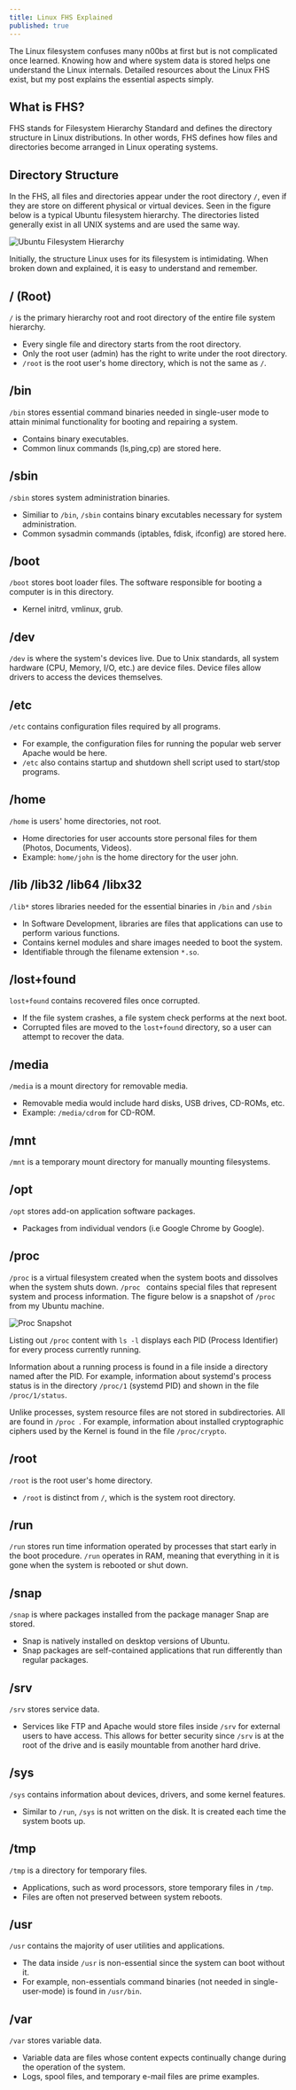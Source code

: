 ```yaml
---
title: Linux FHS Explained
published: true
---
```


The Linux filesystem confuses many n00bs at first but is not complicated once learned. Knowing how and where system data is stored helps one understand the Linux internals. Detailed resources about the Linux FHS exist, but my post explains the essential aspects simply.           

## What is FHS?
FHS stands for Filesystem Hierarchy Standard and defines the directory structure in Linux distributions. In other words, FHS defines how files and directories become arranged in Linux operating systems. 


## Directory Structure
In the FHS, all files and directories appear under the root directory ```/```, even if they are store on different physical or virtual devices. Seen in the figure below is a typical Ubuntu filesystem hierarchy. The directories listed generally exist in all UNIX systems and are used the same way. 

![Ubuntu Filesystem Hierarchy](photos/FHS/FHS-root.png)

Initially, the structure Linux uses for its filesystem is intimidating. When broken down and explained, it is easy to understand and remember.

## / (Root)
``` / ``` is the primary hierarchy root and root directory of the entire file system hierarchy. 

- Every single file and directory starts from the root directory. 
- Only the root user (admin) has the right to write under the root directory.
- ``` /root ``` is the root user's home directory, which is not the same as ``` / ```.

## /bin 
``` /bin ``` stores essential command binaries needed in single-user mode to attain minimal functionality for booting and repairing a system. 
- Contains binary executables.
- Common linux commands (ls,ping,cp) are stored here.

## /sbin
``` /sbin ``` stores system administration binaries.
- Similiar to ``` /bin ```, ``` /sbin ``` contains binary excutables necessary for system administration. 
- Common sysadmin commands (iptables, fdisk, ifconfig) are stored here.

## /boot
``` /boot ``` stores boot loader files. The software responsible for booting a computer is in this directory.
- Kernel initrd, vmlinux, grub. 

## /dev
``` /dev ``` is where the system's devices live. Due to Unix standards, all system hardware (CPU, Memory, I/O, etc.) are device files. Device files allow drivers to access the devices themselves.  

## /etc
``` /etc ``` contains configuration files required by all programs.
- For example, the configuration files for running the popular web server Apache would be here.
- ``` /etc ``` also contains startup and shutdown shell script used to start/stop programs. 

## /home
``` /home ``` is users' home directories, not root. 
- Home directories for user accounts store personal files for them (Photos, Documents, Videos).
- Example: ``` home/john ``` is the home directory for the user john.

## /lib /lib32 /lib64 /libx32
``` /lib* ``` stores libraries needed for the essential binaries in ``` /bin ``` and ``` /sbin ```
- In Software Development, libraries are files that applications can use to perform various functions.  
- Contains kernel modules and share images needed to boot the system.
- Identifiable through the filename extension ``` *.so ```.

## /lost+found
``` lost+found ``` contains recovered files once corrupted. 
- If the file system crashes, a file system check performs at the next boot. 
- Corrupted files are moved to the ``` lost+found ``` directory, so a user can attempt to recover the data.  

## /media
``` /media ``` is a mount directory for removable media.
- Removable media would include hard disks, USB drives, CD-ROMs, etc.
- Example: ``` /media/cdrom ``` for CD-ROM.

## /mnt 
``` /mnt ``` is a temporary mount directory for manually mounting filesystems.

## /opt
``` /opt ``` stores add-on application software packages.
- Packages from individual vendors (i.e Google Chrome by Google).

## /proc
``` /proc ``` is a virtual filesystem created when the system boots and dissolves when the system shuts down. ```/proc ``` contains special files that represent system and process information. The figure below is a snapshot of ``` /proc ``` from my Ubuntu machine.

![Proc Snapshot](photos/FHS/FHS-proc.png)

Listing out ``` /proc ``` content with ``` ls -l ``` displays each PID (Process Identifier) for every process currently running. 

Information about a running process is found in a file inside a directory named after the PID. For example, information about systemd's process status is in the directory ``` /proc/1 ``` (systemd PID) and shown in the file ``` /proc/1/status ```.

Unlike processes, system resource files are not stored in subdirectories. All are found in ```/proc ```. For example, information about installed cryptographic ciphers used by the Kernel is found in the file ``` /proc/crypto ```. 

## /root
``` /root ``` is the root user's home directory. 
- ``` /root ``` is distinct from ``` / ```, which is the system root directory.

## /run
``` /run ``` stores run time information operated by processes that start early in the boot procedure. ``` /run ``` operates in RAM, meaning that everything in it is gone when the system is rebooted or shut down.

## /snap
``` /snap ``` is where packages installed from the package manager Snap are stored.
- Snap is natively installed on desktop versions of Ubuntu.
- Snap packages are self-contained applications that run differently than regular packages. 

## /srv
``` /srv ``` stores service data.
- Services like FTP and Apache would store files inside ``` /srv ``` for external users to have access. This allows for better security since ``` /srv ``` is at the root of the drive and is easily mountable from another hard drive.  

## /sys
``` /sys ``` contains information about devices, drivers, and some kernel features. 
- Similar to ``` /run ```, ``` /sys ``` is not written on the disk. It is created each time the system boots up. 

## /tmp
``` /tmp ``` is a directory for temporary files.
- Applications, such as word processors, store temporary files in ``` /tmp ```. 
- Files are often not preserved between system reboots. 

## /usr
 ``` /usr ``` contains the majority of user utilities and applications. 
- The data inside ``` /usr ``` is non-essential since the system can boot without it. 
- For example,  non-essentials command binaries (not needed in single-user-mode) is found in ``` /usr/bin ```.

## /var
``` /var ``` stores variable data.
- Variable data are files whose content expects continually change during the operation of the system.  
- Logs, spool files, and temporary e-mail files are prime examples. 